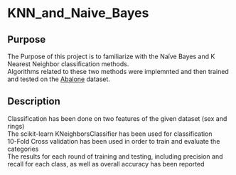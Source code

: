 # KNN_and_Naive_Bayes
## Purpose
The Purpose of this project is to familiarize with the Naïve Bayes and K Nearest Neighbor classification methods. </br>
Algorithms related to these two methods were implemnted and then trained and tested on the [Abalone](http://archive.ics.uci.edu/dataset/1/abalone) dataset. </br>

## Description
Classification has been done on two features of the given dataset (sex and rings) </br>
The scikit-learn KNeighborsClassifier has been used for classification </br>
10-Fold Cross validation has been used in order to train and evaluate the categories </br>
The results for each round of training and testing, including precision and recall for each class, as well as overall accuracy has been reported </br>



